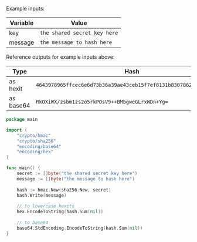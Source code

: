 Example inputs:

| Variable | Value |
| --- | --- |
| key | `the shared secret key here` |
| message | `the message to hash here ` |

Reference outputs for example inputs above:

| Type | Hash |
| --- | --- |
| as hexit | `4643978965ffcec6e6d73b36a39ae43ceb15f7ef8131b8307862ebc560e7f988` |
| as base64 | `RkOXiWX/zsbm1zs2o5rkPOsV9++BMbgweGLrxWDn+Yg=` |

```go
package main

import (
	"crypto/hmac"
	"crypto/sha256"
	"encoding/base64"
	"encoding/hex"
)

func main() {
	secret := []byte("the shared secret key here")
	message := []byte("the message to hash here")
	
	hash := hmac.New(sha256.New, secret)
	hash.Write(message)
	
	// to lowercase hexits
	hex.EncodeToString(hash.Sum(nil))
	
	// to base64
	base64.StdEncoding.EncodeToString(hash.Sum(nil))
}
```